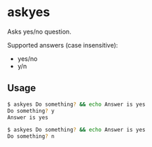 # askyes

Asks yes/no question.

Supported answers (case insensitive):

- yes/no
- y/n

## Usage

```sh
$ askyes Do something? && echo Answer is yes
Do something? y
Answer is yes

$ askyes Do something? && echo Answer is yes
Do something? n
```
